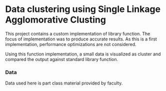# Data clustering using Single Linkage Agglomorative Clusting

This project contains a custom implementation of library function. The focus of implementation was to produce accurate results. As this is a first implementation, performance optimizations are not considered. 

Using this function implementation, a small data is visualized as cluster and compared the output against standard library function. 

### Data

Data used here is part class material provided by faculty.
